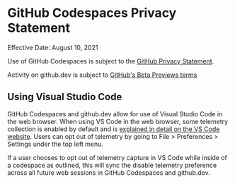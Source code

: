 # GitHub Codespaces Privacy Statement

Effective Date: August 10, 2021

Use of GitHub Codespaces is subject to the [GitHub Privacy Statement](/site-policy/privacy-policies/github-privacy-statement).

Activity on github.dev is subject to [GitHub's Beta Previews terms](/site-policy/github-terms/github-terms-of-service#j-beta-previews)

## Using Visual Studio Code

GitHub Codespaces and github.dev allow for use of Visual Studio Code in the web browser. When using VS Code in the web browser, some telemetry collection is enabled by default and is [explained in detail on the VS Code website](https://code.visualstudio.com/docs/getstarted/telemetry). Users can opt out of telemetry by going to File > Preferences > Settings under the top left menu.

If a user chooses to opt out of telemetry capture in VS Code while inside of a codespace as outlined, this will sync the disable telemetry preference across all future web sessions in GitHub Codespaces and github.dev.
